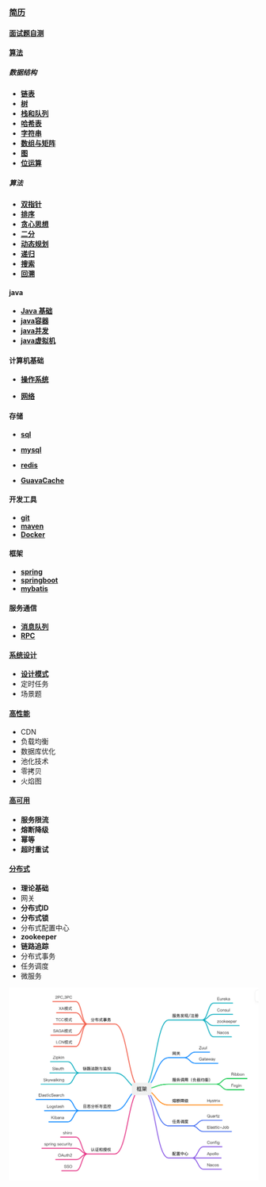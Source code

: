 ### [简历](./doc/简历/社招简历.html)

#### [面试题自测](./doc/简历/面试题自测.html)

#### [算法](/doc/DataStructures/汇总.html)

##### 数据结构

- **[链表](./doc/数据结构/链表.html)**
- **[树](./doc/数据结构/树.html)**
- **[栈和队列](./doc/数据结构/栈和队列.html)**
- **[哈希表](./doc/数据结构/哈希表.html)**
- **[字符串](./doc/数据结构/字符串.html)**
- **[数组与矩阵](./doc/数据结构/数组与矩阵.html)**
- **[图](./doc/数据结构/图.html)**
- **[位运算](./doc/数据结构/位运算.html)**

##### 算法

- **[双指针](./doc/数据结构/双指针.html)**
- **[排序](./doc/数据结构/排序.html)**
- **[贪心思想](./doc/数据结构/贪心思想.html)**
- **[二分](./doc/数据结构/二分.html)**
- **[动态规划](./doc/数据结构/动态规划.html)**
- **[递归](./doc/数据结构/递归.html)**
- **[搜索](./doc/数据结构/搜索.html)**
- **[回溯](./doc/数据结构/回溯.html)**

#### java

- **[Java 基础](./doc/java/java基础.html)**
- **[java容器](./doc/java/java容器.html)**
- **[java并发](./doc/java/java并发.html)**
- **[java虚拟机](./doc/java/jvm.html)**

#### 计算机基础

- **[操作系统](./doc/计算机基础/os.html)**

- **[网络](./doc/计算机基础/network.html)**

####  存储

- **[sql](./doc/存储/SQL.html)**

- **[mysql](./doc/存储/Mysql.html)**
- **[redis](./doc/存储/redis.html)**
- **[GuavaCache](./doc/存储/GuavaCache.html)**

#### 开发工具

- **[git](./doc/工具/git.html)**
- **[maven](./doc/工具/maven.html)**
- **[Docker](./doc/工具/Docker.html)**

#### 框架

- **[spring](./doc/框架/Spring.html)**
- **[springboot](./doc/框架/SpringBoot.html)**
- **[mybatis](./doc/框架/Mybatis.html)**

#### 服务通信

- **[消息队列](./doc/服务通信/mq.html)**
- **[RPC](./doc/服务通信/RPC.html)**

#### [系统设计](./doc/系统设计/系统设计.html)

- **[设计模式](./doc/系统设计/设计模式.html)**
- 定时任务
- 场景题

#### [高性能](./doc/高性能/高性能.html)

- CDN
- 负载均衡
- 数据库优化
- 池化技术
- 零拷贝
- 火焰图

#### [高可用](./doc/高可用/高可用.html)

- **服务限流**
- **熔断降级**
- **幂等**
- **超时重试**

#### [分布式](./doc/分布式/分布式.html)

- **理论基础**
- 网关
- **分布式ID**
- **分布式锁**
- 分布式配置中心
- **zookeeper**
- **链路追踪**
- 分布式事务
- 任务调度
- 微服务

![image-20240625153611575](assets/image-20240625153611575.png)
